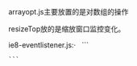 arrayopt.js主要放置的是对数组的操作

resizeTop放的是缩放窗口监控变化。

ie8-eventlistener.js:·
   ```
   <!--[if lt IE 9]>
    <script src="/ie8-eventlistener.js"></script>
    <![endif]-->
    ```
